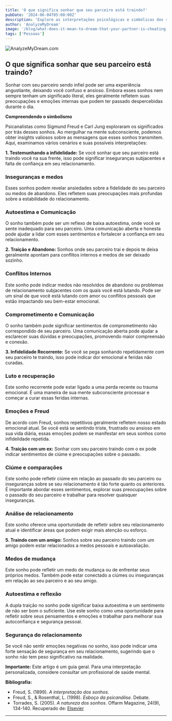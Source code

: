 ```yaml
---
title: 'O que significa sonhar que seu parceiro está traindo?'
pubDate: '2024-06-04T05:00:00Z'
description: 'Explore as interpretações psicológicas e simbólicas dos sonhos em que seu parceiro está traindo para descobrir os significados por trás dessas experiências oníricas.'
author: 'AnalyzeMyDream'
image: '/blog/what-does-it-mean-to-dream-that-your-partner-is-cheating.jpeg'
tags: ['Pessoas']
---
```


![AnalyzeMyDream.com](/blog/what-does-it-mean-to-dream-that-your-partner-is-cheating.jpeg)

## O que significa sonhar que seu parceiro está traindo?

Sonhar com seu parceiro sendo infiel pode ser uma experiência angustiante, deixando você confuso e ansioso. Embora esses sonhos nem sempre tenham um significado literal, eles geralmente refletem suas preocupações e emoções internas que podem ter passado despercebidas durante o dia. 

**Compreendendo o simbolismo**

Psicanalistas como Sigmund Freud e Carl Jung exploraram os significados por trás desses sonhos. Ao mergulhar na mente subconsciente, podemos obter insights valiosos sobre as mensagens que esses sonhos transmitem. Aqui, examinamos vários cenários e suas possíveis interpretações:

**1. Testemunhando a infidelidade:** Se você sonhar que seu parceiro está traindo você na sua frente, isso pode significar inseguranças subjacentes e falta de confiança em seu relacionamento. 

### Inseguranças e medos

Esses sonhos podem revelar ansiedades sobre a fidelidade do seu parceiro ou medos de abandono. Eles refletem suas preocupações mais profundas sobre a estabilidade do relacionamento.

### Autoestima e Comunicação

O sonho também pode ser um reflexo de baixa autoestima, onde você se sente inadequado para seu parceiro. Uma comunicação aberta e honesta pode ajudar a lidar com esses sentimentos e fortalecer a confiança em seu relacionamento.

**2. Traição e Abandono:** Sonhos onde seu parceiro trai e depois te deixa geralmente apontam para conflitos internos e medos de ser deixado sozinho.

### Conflitos Internos

Este sonho pode indicar medos não resolvidos de abandono ou problemas de relacionamento subjacentes com os quais você está lutando. Pode ser um sinal de que você está lutando com amor ou conflitos pessoais que estão impactando seu bem-estar emocional.

### Comprometimento e Comunicação

O sonho também pode significar sentimentos de comprometimento não correspondido de seu parceiro. Uma comunicação aberta pode ajudar a esclarecer suas dúvidas e preocupações, promovendo maior compreensão e conexão.

**3. Infidelidade Recorrente:** Se você se pega sonhando repetidamente com seu parceiro te traindo, isso pode indicar dor emocional e feridas não curadas.

### Luto e recuperação

Este sonho recorrente pode estar ligado a uma perda recente ou trauma emocional. É uma maneira de sua mente subconsciente processar e começar a curar essas feridas internas.

### Emoções e Freud

De acordo com Freud, sonhos repetitivos geralmente refletem nosso estado emocional atual. Se você está se sentindo triste, frustrado ou ansioso em sua vida diária, essas emoções podem se manifestar em seus sonhos como infidelidade repetida.

**4. Traição com um ex:** Sonhar com seu parceiro traindo com o ex pode indicar sentimentos de ciúme e preocupações sobre o passado.

### Ciúme e comparações

Este sonho pode refletir ciúme em relação ao passado do seu parceiro ou inseguranças sobre se seu relacionamento é tão forte quanto os anteriores. É importante abordar esses sentimentos, explorar suas preocupações sobre o passado do seu parceiro e trabalhar para resolver quaisquer inseguranças.

### Análise de relacionamento

Este sonho oferece uma oportunidade de refletir sobre seu relacionamento atual e identificar áreas que podem exigir mais atenção ou esforço.

**5. Traindo com um amigo:** Sonhos sobre seu parceiro traindo com um amigo podem estar relacionados a medos pessoais e autoavaliação.

### Medos de mudança

Este sonho pode refletir um medo de mudança ou de enfrentar seus próprios medos. Também pode estar conectado a ciúmes ou inseguranças em relação ao seu parceiro e ao seu amigo.

### Autoestima e reflexão

A dupla traição no sonho pode significar baixa autoestima e um sentimento de não ser bom o suficiente. Use este sonho como uma oportunidade para refletir sobre seus pensamentos e emoções e trabalhar para melhorar sua autoconfiança e segurança pessoal.

### Segurança do relacionamento

Se você não sentir emoções negativas no sonho, isso pode indicar uma forte sensação de segurança em seu relacionamento, sugerindo que o sonho não tem peso significativo na realidade.

**Importante:** Este artigo é um guia geral. Para uma interpretação personalizada, considere consultar um profissional de saúde mental.

**Bibliografia:**

* Freud, S. (1899). *A interpretação dos sonhos*.
* Freud, S., & Rosenthal, L. (1998). *Esboço da psicanálise*. Debate.
* Torrades, S. (2005). *A natureza dos sonhos*. Offarm Magazine, 24(9), 134-140. Recuperado de: [Elsevier](https://www.elsevier.es/es-revista-offarm-4-articulo-la-naturaleza-suenos-13079597)

---